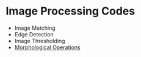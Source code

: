 # Image Processing Codes

- Image Matching
- Edge Detection
- Image Thresholding
- <a href="https://github.com/tim3in/image-processing/blob/main/morphological_operations.ipynb">Morphological Operations</a>
